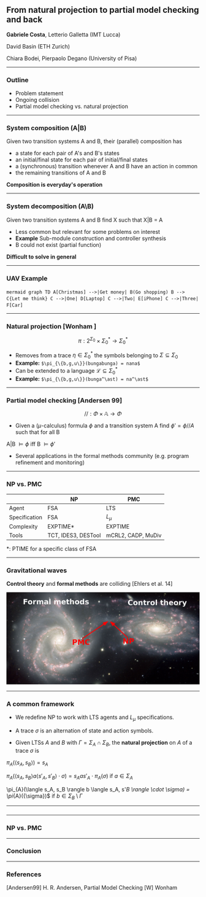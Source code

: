 ## From natural projection to partial model checking and back

__**Gabriele Costa**__, Letterio Galletta (IMT Lucca)

David Basin (ETH Zurich)

Chiara Bodei, Pierpaolo Degano (University of Pisa)

---
### Outline

- Problem statement
- Ongoing collision
- Partial model checking vs. natural projection

---
### System composition (A|B)

Given two transition systems A and B, their (parallel) composition has
- a state for each pair of A's and B's states
- an initial/final state for each pair of initial/final states
- a (synchronous) transition whenever A and B have an action in common
- the remaining transitions of A and B

**Composition is everyday's operation**

---
### System decomposition (A\B)

Given two transition systems A and B find X such that X|B = A

- Less common but relevant for some problems on interest
- **Example** Sub-module construction and controller synthesis
- B could not exist (partial function)

**Difficult to solve in general**

---

### UAV Example

`mermaid
graph TD
A[Christmas] -->|Get money| B(Go shopping)
B --> C{Let me think}
C -->|One| D[Laptop]
C -->|Two| E[iPhone]
C -->|Three| F[Car]
`

---

### Natural projection [Wonham ]
$$\pi : 2^{\Sigma_0} \times \Sigma_0^\ast \rightarrow \Sigma_0^\ast$$

- Removes from a trace $\eta \in \Sigma_0^\ast$ the symbols belonging to $\Sigma \subseteq \Sigma_0$
- **Example:** `$\pi_{\{b,g,u\}}(bungabunga) = nana$`
- Can be extended to a language $\mathcal{L} \subseteq \Sigma_0^\ast$
- **Example:** `$\pi_{\{b,g,u\}}(bunga^\ast) = na^\ast$`

---

### Partial model checking [Andersen 99]
$$// : \Phi \times \mathbb{A} \rightarrow \Phi$$
- Given a ($\mu$-calculus) formula $\phi$ and a transition system A find $\phi' = \phi // A$ such that for all B

A|B $\models \phi$  iff B $\models \phi'$

- Several applications in the formal methods community (e.g. program refinement and monitoring)

---

### NP vs. PMC

| | NP | PMC |
|---|---|---|
| Agent | FSA | LTS |
| Specification | FSA | $L_\mu$ |
| Complexity | EXPTIME* | EXPTIME |
| Tools | TCT, IDES3, DESTool | mCRL2, CADP, MuDiv |


*: PTIME for a specific class of FSA

---

### Gravitational waves

**Control theory** and **formal methods** are colliding [Ehlers et al. 14]

![galaxies](pitch/collision-label.png)

---

### A common framework

- We redefine NP to work with LTS agents and $L_\mu$ specifications.

- A trace $\sigma$ is an alternation of state and action symbols.

- Given LTSs $A$ and $B$ with $\Gamma = \Sigma_A \cap \Sigma_B$, the **natural projection** on $A$ of a trace $\sigma$ is

$\pi_{A}(\langle s_A, s_B \rangle) = s_A$

$\pi_{A}(\langle s_A, s_B \rangle a \langle s'_A, s'_B \rangle \cdot \sigma) = s_A a s'_A \cdot \pi_{A}({\sigma})$ if $a \in \Sigma_A$

\pi_{A}(\langle s_A, s_B \rangle b \langle s_A, s'_B \rangle \cdot \sigma) = \pi_{A}({\sigma})$ if $b \in \Sigma_B \setminus \Gamma$


---

###


---


### NP vs. PMC


---

### Conclusion

---

### References

[Andersen99] H. R. Andersen, Partial Model Checking
[W] Wonham
